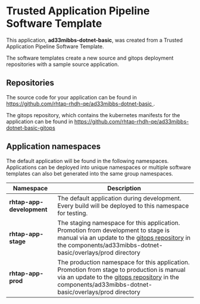 # Trusted Application Pipeline Software Template

This application, **ad33mibbs-dotnet-basic**, was created from a Trusted Application Pipeline Software Template.

The software templates create a new source and gitops deployment repositories with a sample source application. 

## Repositories

The source code for your application can be found in [https://github.com/rhtap-rhdh-qe/ad33mibbs-dotnet-basic ](https://github.com/rhtap-rhdh-qe/ad33mibbs-dotnet-basic ).
 
The gitops repository, which contains the kubernetes manifests for the application can be found in 
[https://github.com/rhtap-rhdh-qe/ad33mibbs-dotnet-basic-gitops ](https://github.com/rhtap-rhdh-qe/ad33mibbs-dotnet-basic-gitops ) 

## Application namespaces 

The default application will be found in the following namespaces. Applications can be deployed into unique namespaces or multiple software templates can also bet generated into the same group namespaces.  

|  Namespace   |  Description   |  
| -------- | -------- |   
| **rhtap-app-development** | The default application during development. Every build will be deployed to this namespace for testing. | 
| **rhtap-app-stage** | The staging namespace for this application. Promotion from development to stage is manual via an update to the [gitops repository](https://github.com/rhtap-rhdh-qe/ad33mibbs-dotnet-basic-gitops ) in the components/ad33mibbs-dotnet-basic/overlays/prod directory |  
| **rhtap-app-prod** | The production namespace for this application. Promotion from stage to production is manual via an update to the [gitops repository](https://github.com/rhtap-rhdh-qe/ad33mibbs-dotnet-basic-gitops ) in the components/ad33mibbs-dotnet-basic/overlays/prod directory | 